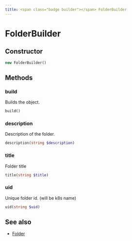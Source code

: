 ```yaml
---
title: <span class="badge builder"></span> FolderBuilder
---
```

# <span class="badge builder"></span> FolderBuilder

## Constructor

```php
new FolderBuilder()
```
## Methods

### <span class="badge object-method"></span> build

Builds the object.

```php
build()
```

### <span class="badge object-method"></span> description

Description of the folder.

```php
description(string $description)
```

### <span class="badge object-method"></span> title

Folder title

```php
title(string $title)
```

### <span class="badge object-method"></span> uid

Unique folder id. (will be k8s name)

```php
uid(string $uid)
```

## See also

 * <span class="badge object-type-class"></span> [Folder](./object-Folder.md)
